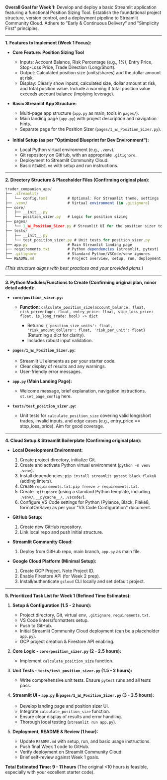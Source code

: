 __Overall Goal for Week 1:__ Develop and deploy a basic Streamlit application featuring a functional Position Sizing Tool. Establish the foundational project structure, version control, and a deployment pipeline to Streamlit Community Cloud. Adhere to "Early & Continuous Delivery" and "Simplicity First" principles.

---

__1. Features to Implement (Week 1 Focus):__

- __Core Feature: Position Sizing Tool__

  - Inputs: Account Balance, Risk Percentage (e.g., 1%), Entry Price, Stop-Loss Price, Trade Direction (Long/Short).
  - Output: Calculated position size (units/shares) and the dollar amount at risk.
  - Display: Clearly show inputs, calculated size, dollar amount at risk, and total position value. Include a warning if total position value exceeds account balance (implying leverage).

- __Basic Streamlit App Structure:__

  - Multi-page app structure (`app.py` as main, tools in `pages/`).
  - Main landing page (`app.py`) with project description and navigation hints.
  - Separate page for the Position Sizer (`pages/1_📊_Position_Sizer.py`).

- __Initial Setup (as per "Optimized Blueprint for Dev Environment"):__

  - Local Python virtual environment (e.g., `.venv`).
  - Git repository on GitHub, with an appropriate `.gitignore`.
  - Deployment to Streamlit Community Cloud.
  - Basic `README.md` with setup and run instructions.

---

__2. Directory Structure & Placeholder Files (Confirming original plan):__

```javascript
trader_companion_app/
├── .streamlit/
│   └── config.toml         # Optional: For Streamlit theme, settings
├── .venv/                  # Virtual environment (in .gitignore)
├── core/
│   ├── __init__.py
│   └── position_sizer.py   # Logic for position sizing
├── pages/
│   └── 1_📊_Position_Sizer.py # Streamlit UI for the position sizer tool
├── tests/
│   ├── __init__.py
│   └── test_position_sizer.py # Unit tests for position_sizer.py
├── app.py                  # Main Streamlit landing page
├── requirements.txt        # Python dependencies (streamlit, pytest)
├── .gitignore              # Standard Python/VSCode/venv ignores
└── README.md               # Project overview, setup, run, deployment
```

*(This structure aligns with best practices and your provided plans.)*

---

__3. Python Modules/Functions to Create (Confirming original plan, minor detail added):__

- __`core/position_sizer.py`:__

  - __Function:__ `calculate_position_size(account_balance: float, risk_percentage: float, entry_price: float, stop_loss_price: float, is_long_trade: bool) -> dict`

    - Returns: `{'position_size_units': float, 'risk_amount_dollars': float, 'risk_per_unit': float}` (Returning a dict for clarity).
    - Includes robust input validation.

- __`pages/1_📊_Position_Sizer.py`:__

  - Streamlit UI elements as per your starter code.
  - Clear display of results and any warnings.
  - User-friendly error messages.

- __`app.py` (Main Landing Page):__
  - Welcome message, brief explanation, navigation instructions. `st.set_page_config` here.

- __`tests/test_position_sizer.py`:__
  - Unit tests for `calculate_position_size` covering valid long/short trades, invalid inputs, and edge cases (e.g., entry_price == stop_loss_price). Aim for good coverage.

---

__4. Cloud Setup & Streamlit Boilerplate (Confirming original plan):__

- __Local Development Environment:__

  1. Create project directory, initialize Git.
  2. Create and activate Python virtual environment (`python -m venv .venv`).
  3. Install dependencies: `pip install streamlit pytest black flake8` (adding linters).
  4. Create `requirements.txt`: `pip freeze > requirements.txt`.
  5. Create `.gitignore` (using a standard Python template, including `.venv/`, `__pycache__/`, `.vscode/`).
  6. Configure VS Code settings for Python (Pylance, Black, Flake8, formatOnSave) as per your "VS Code Configuration" document.

- __GitHub Setup:__

  1. Create new GitHub repository.
  2. Link local repo and push initial structure.

- __Streamlit Community Cloud:__
  1. Deploy from GitHub repo, main branch, `app.py` as main file.

- __Google Cloud Platform (Minimal Setup):__

  1. Create GCP Project. Note Project ID.
  2. Enable Firestore API (for Week 2 prep).
  3. Install/authenticate `gcloud` CLI locally and set default project.

---

__5. Prioritized Task List for Week 1 (Refined Time Estimates):__

1. __Setup & Configuration (1.5 - 2 hours):__

   - Project directory, Git, virtual env, `.gitignore`, `requirements.txt`.
   - VS Code linters/formatters setup.
   - Push to GitHub.
   - Initial Streamlit Community Cloud deployment (can be a placeholder `app.py`).
   - GCP project creation & Firestore API enabling.

2. __Core Logic - `core/position_sizer.py` (2 - 2.5 hours):__
   - Implement `calculate_position_size` function.

3. __Unit Tests - `tests/test_position_sizer.py` (1.5 - 2 hours):__
   - Write comprehensive unit tests. Ensure `pytest` runs and all tests pass.

4. __Streamlit UI - `app.py` & `pages/1_📊_Position_Sizer.py` (3 - 3.5 hours):__

   - Develop landing page and position sizer UI.
   - Integrate `calculate_position_size` function.
   - Ensure clear display of results and error handling.
   - Thorough local testing (`streamlit run app.py`).

5. __Deployment, README & Review (1 hour):__

   - Update `README.md` with setup, run, and basic usage instructions.
   - Push final Week 1 code to GitHub.
   - Verify deployment on Streamlit Community Cloud.
   - Brief self-review against Week 1 goals.

__Total Estimated Time: 9 - 11 hours__ (The original <10 hours is feasible, especially with your excellent starter code).
